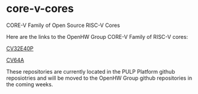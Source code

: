 # core-v-cores
CORE-V Family of Open Source RISC-V Cores

Here are the links to the OpenHW Group CORE-V Family of RISC-V cores:

[CV32E40P](https://github.com/pulp-platform/riscv)

[CV64A](https://github.com/pulp-platform/ariane)

These repositories are currently located in the PULP Platform github reposiotries and will be moved to the OpenHW Group github repositories in the coming weeks.
